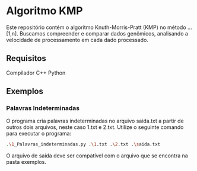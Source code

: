 # Algoritmo KMP

Este repositório contém o algoritmo Knuth-Morris-Pratt (KMP) no método ... \[1,n\].
Buscamos compreender e comparar dados genômicos, analisando a velocidade de processamento em cada dado processado.

## Requisitos

Compilador C++
Python

## Exemplos

### Palavras Indeterminadas

O programa cria palavras indeterminadas no arquivo saida.txt a partir de outros dois arquivos, neste caso 1.txt e 2.txt. 
Utilize o seguinte comando para executar o programa:
```sh
.\1_Palavras_indeterminadas.py .\1.txt .\2.txt .\saida.txt
```

O arquivo de saída deve ser compatível com o arquivo que se encontra na pasta exemplos.


